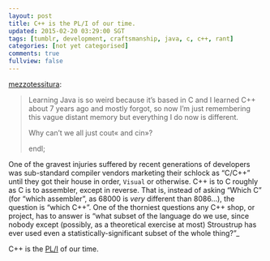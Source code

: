 ```yaml
---           
layout: post
title: C++ is the PL/I of our time.
updated: 2015-02-20 03:29:00 SGT
tags: [tumblr, development, craftsmanship, java, c, c++, rant]
categories: [not yet categorised]
comments: true
fullview: false
---
```


[mezzotessitura](http://mezzotessitura.tumblr.com/post/83063000956/learning-java-is-so-weird-because-its-based-in-c):

> Learning Java is so weird because it’s based in C and I learned C++ about 7 years ago and mostly forgot, so now I’m just remembering this vague distant memory but everything I do now is different.&nbsp;
>
> Why can’t we all just cout« and cin»?
>
> endl;

One of the gravest injuries suffered by recent generations of developers was sub-standard compiler vendors marketing their schlock as “C/C++” until they got their house in order, `Visual` or otherwise. C++ is to C roughly as C is to assembler, except in reverse. That is, instead of asking “Which C” (for “which assembler”, as 68000 is _very_ different than 8086…), the question is “which C++”. One of the thorniest questions any C++ shop, or project, has to answer is “what subset of the language do we use, since nobody except (possibly, as a theoretical exercise at most) Stroustrup has ever used even a statistically-significant subset of the whole thing?”_

C++ is the [PL/I](http://en.wikipedia.org/wiki/PL/I) of our time.
